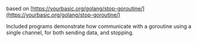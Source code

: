 based on [https://yourbasic.org/golang/stop-goroutine/](https://yourbasic.org/golang/stop-goroutine/)

Included programs demonstrate how communicate with a goroutine using a single channel, for both sending data, and stopping.

